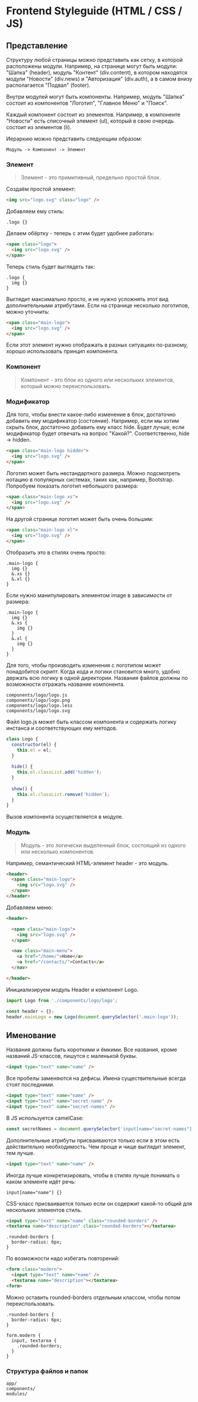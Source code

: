 # Frontend Styleguide (HTML / CSS / JS)

## Представление

Структуру любой страницы можно представить как сетку, в которой расположены модули. Например, на странице могут быть модули: "Шапка" (header), модуль "Контент" (div.content), в котором находятся модули "Новости" (div.news) и "Авторизация" (div.auth), а в самом внизу располагается "Подвал" (footer).

Внутри модулей могут быть компоненты. Например, модуль "Шапка" состоит из компонентов "Логотип", "Главное Меню" и "Поиск".

Каждый компонент состоит из элементов. Например, в компоненте "Новости" есть списочный элемент (ul), который в свою очередь состоит из элементов (li).

Иерархию можно представить следующим образом:

```text
Модуль -> Компонент -> Элемент
```

### Элемент

> Элемент - это примитивный, предельно простой блок.

Создаём простой элемент:

```html
<img src="logo.svg" class="logo" />
```

Добавляем ему стиль:

```less
.logo {}
```

Делаем обёртку - теперь с этим будет удобнее работать:

```html
<span class="logo">
  <img src="logo.svg" />
</span>
```

Теперь стиль будет выглядеть так:

```less
.logo {
  img {}
}
```

Выглядит максимально просто, и не нужно усложнять этот вид дополнительными атрибутами. Если на странице несколько логотипов, можно уточнить:

```html
<span class="main-logo">
  <img src="logo.svg" />
</span>
```

Если этот элемент нужно отображать в разных ситуациях по-разному, хорошо использовать принцип компонента.

### Компонент

> Компонент - это блок из одного или нескольких элементов, который можно переиспользовать.

### Модификатор

Для того, чтобы внести какое-либо изменение в блок, достаточно добавить ему модификатор (состояние). Например, если мы хотим скрыть блок, достаточно добавить ему класс hide. Будет лучше, если модификатор будет отвечать на вопрос "Какой?". Соответственно, hide -> hidden.

```html
<span class="main-logo hidden">
  <img src="logo.svg" />
</span>
```

Логотип может быть нестандартного размера. Можно подсмотреть нотацию в популярных системах, таких как, например, Bootstrap. Попробуем показать логотип небольшого размера:

```html
<span class="main-logo xs">
  <img src="logo.svg" />
</span>
```

На другой странице логотип может быть очень большим:

```html
<span class="main-logo xl">
  <img src="logo.svg" />
</span>
```

Отобразить это в стилях очень просто:

```less
.main-logo {
  img {}
  &.xs {}
  &.xl {}
}
```

Если нужно манипулировать элементом image в зависимости от размера:

```less
.main-logo {
  img {}
  &.xs {
    img {}
  }
  &.xl {
    img {}
  }
}
```

Для того, чтобы производить изменения с логотипом может понадобится скрипт. Когда кода и логики становится много, удобно держать всю логику в одной директории. Названия файлов должны по возможности отражать название компонента.

```filesystem
components/logo/logo.js
components/logo/logo.png
components/logo/logo.less
components/logo/logo.svg
```

Файл logo.js может быть классом компонента и содержать логику инстанса и соответствующих ему методов.

```javascript
class Logo {
  constructor(el) {
    this.el = el;
  }
  
  hide() {
    this.el.classList.add('hidden');
  }
  
  show() {
    this.el.classList.remove('hidden');
  }
}
```

Вызов компонента осуществляется в модуле.

### Модуль

> Модуль - это логически выделенный блок, состоящий из одного или несколько компонентов.

Например, семантический HTML-элемент header - это модуль.

```html
<header>
  <span class="main-logo">
    <img src="logo.svg" />
  </span>
</header>
```

Добавляем меню:

```html
<header>

  <span class="main-logo">
    <img src="logo.svg" />
  </span>

  <nav class="main-menu">
    <a href="/home/">Home</a>
    <a href="/contacts/">Contacts</a>
  </nav>

</header>
```

Инициализируем модуль Header и компонент Logo.

```javascript
import Logo from './components/logo/logo';

const header = {};
header.mainLogo = new Logo(document.querySelector('.main-logo'));
```

## Именование

Названия должны быть короткими и ёмкими. Все названия, кроме названий JS-классов, пишутся с маленькой буквы.

```html
<input type="text" name="name" />
```

Все пробелы заменяются на дефисы. Имена существительные всегда стоят последними.

```html
<input type="text" name="name" />
<input type="text" name="secret-name" />
<input type="text" name="secret-names" />
```

В JS используется camelCase:

```javascript
const secretNames = document.querySelector('input[name="secret-names"]');
```

Дополнительные атрибуты присваиваются только если в этом есть действительно необходимость. Чем проще и чище выглядит элемент, тем лучше.

```html
<input type="text" name="name" />
```

Иногда лучше конкретизировать, чтобы в стилях лучше понимать о каком элементе идёт речь:

```less
input[name="name"] {}
```

CSS-класс присваивается только если он содержит какой-то общий для нескольких элементов стиль.

```html
<input type="text" name="name" class="rounded-borders" />
<textarea name="description" class="rounded-borders"></textarea>
```

```less
.rounded-borders {
  border-radius: 6px;
}
```

По возможности надо избегать повторений:

```html
<form class="modern">
  <input type="text" name="name" />
  <textarea name="description"></textarea>
<form>
```

Можно оставить rounded-borders отдельным классом, чтобы потом переиспользовать.

```less
.rounded-borders {
  border-radius: 6px;
}

form.modern {
  input, textarea {
    .rounded-borders;
  }
}
```

### Структура файлов и папок

```filesystem
app/
components/
modules/
```
